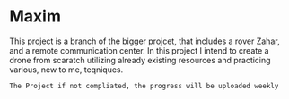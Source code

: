 # Maxim
This project is a branch of the bigger projcet, that includes a rover Zahar, and a remote communication center. In this project I intend to create a drone from scaratch utilizing already existing resources and practicing various, new to me, teqniques. 

``` The Project if not compliated, the progress will be uploaded weekly ```
